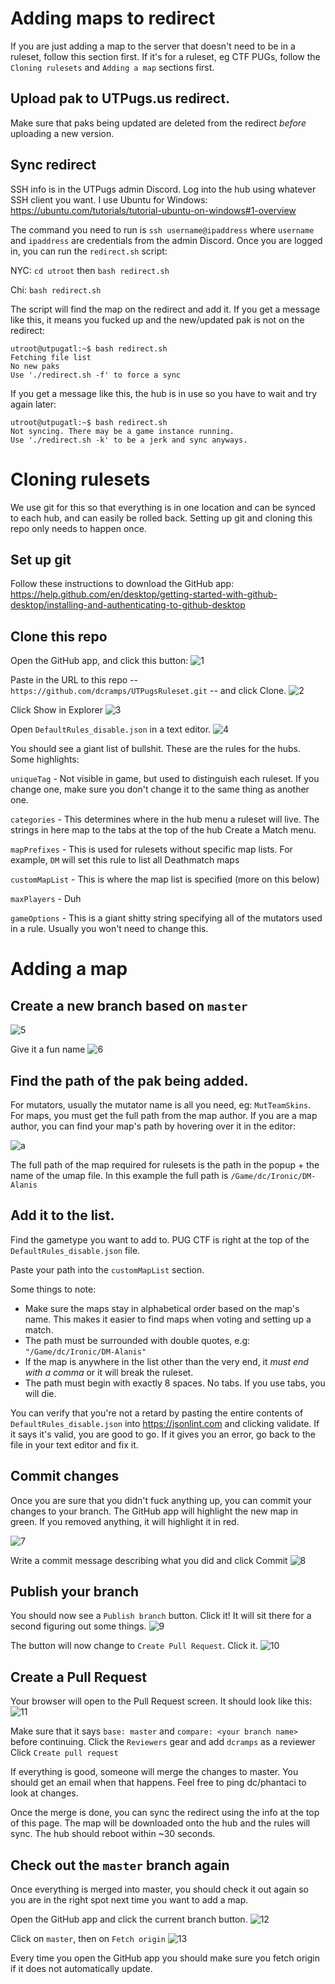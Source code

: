 # Adding maps to redirect
If you are just adding a map to the server that doesn't need to be in a ruleset, follow this section first. If it's for a ruleset, eg CTF PUGs, follow the `Cloning rulesets` and `Adding a map` sections first.

## Upload pak to UTPugs.us redirect. 
Make sure that paks being updated are deleted from the redirect _before_ uploading a new version.

## Sync redirect
SSH info is in the UTPugs admin Discord.
Log into the hub using whatever SSH client you want. I use Ubuntu for Windows: https://ubuntu.com/tutorials/tutorial-ubuntu-on-windows#1-overview

The command you need to run is `ssh username@ipaddress` where `username` and `ipaddress` are credentials from the admin Discord. Once you are logged in, you can run the `redirect.sh` script:

NYC: `cd utroot` then `bash redirect.sh`

Chi: `bash redirect.sh`

The script will find the map on the redirect and add it. If you get a message like this, it means you fucked up and the new/updated pak is not on the redirect:

```
utroot@utpugatl:~$ bash redirect.sh
Fetching file list
No new paks
Use './redirect.sh -f' to force a sync
```

If you get a message like this, the hub is in use so you have to wait and try again later:

```
utroot@utpugatl:~$ bash redirect.sh
Not syncing. There may be a game instance running.
Use './redirect.sh -k' to be a jerk and sync anyways.
```


# Cloning rulesets
We use git for this so that everything is in one location and can be synced to each hub, and can easily be rolled back. Setting up git and cloning this repo only needs to happen once.
  
## Set up git
Follow these instructions to download the GitHub app: https://help.github.com/en/desktop/getting-started-with-github-desktop/installing-and-authenticating-to-github-desktop

## Clone this repo

Open the GitHub app, and click this button:
![1](https://dc.wtf/sQtnFejW.png)

Paste in the URL to this repo -- `https://github.com/dcramps/UTPugsRuleset.git` -- and click Clone.
![2](https://dc.wtf/gkPqGAbP.png)

Click Show in Explorer
![3](https://dc.wtf/9Bbv7fk1.png)

Open `DefaultRules_disable.json` in a text editor.
![4](https://dc.wtf/jk8WtUdJ.png)


You should see a giant list of bullshit. These are the rules for the hubs. Some highlights:

`uniqueTag` - Not visible in game, but used to distinguish each ruleset. If you change one, make sure you don't change it to the same thing as another one.

`categories` - This determines where in the hub menu a ruleset will live. The strings in here map to the tabs at the top of the hub Create a Match menu.

`mapPrefixes` - This is used for rulesets without specific map lists. For example, `DM` will set this rule to list all Deathmatch maps

`customMapList` - This is where the map list is specified (more on this below)

`maxPlayers` - Duh

`gameOptions` - This is a giant shitty string specifying all of the mutators used in a rule. Usually you won't need to change this.

# Adding a map

## Create a new branch based on `master`

![5](https://dc.wtf/jWmem9oe.png)

Give it a fun name
![6](https://dc.wtf/x2ULYPms.png)

## Find the path of the pak being added. 
For mutators, usually the mutator name is all you need, eg: `MutTeamSkins`. For maps, you must get the full path from the map author. If you are a map author, you can find your map's path by hovering over it in the editor:
  
![a](https://dc.wtf/pPeDRwDy.png)
  
The full path of the map required for rulesets is the path in the popup + the name of the umap file. In this example the full path is `/Game/dc/Ironic/DM-Alanis`

## Add it to the list.
Find the gametype you want to add to. PUG CTF is right at the top of the `DefaultRules_disable.json` file.

Paste your path into the `customMapList` section. 

Some things to note:
- Make sure the maps stay in alphabetical order based on the map's name. This makes it easier to find maps when voting and setting up a match.
- The path must be surrounded with double quotes, e.g: `"/Game/dc/Ironic/DM-Alanis"`
- If the map is anywhere in the list other than the very end, it *must end with a comma* or it will break the ruleset.
- The path must begin with exactly 8 spaces. No tabs. If you use tabs, you will die.


You can verify that you're not a retard by pasting the entire contents of `DefaultRules_disable.json` into https://jsonlint.com and clicking validate. If it says it's valid, you are good to go. If it gives you an error, go back to the file in your text editor and fix it.

## Commit changes
Once you are sure that you didn't fuck anything up, you can commit your changes to your branch. The GitHub app will highlight the new map in green. If you removed anything, it will highlight it in red.

![7](https://dc.wtf/sKmyj85z.png)

Write a commit message describing what you did and click Commit
![8](https://dc.wtf/kLtlIIJq.png)

## Publish your branch

You should now see a `Publish branch` button. Click it! It will sit there for a second figuring out some things.
![9](https://dc.wtf/Z0yYEc0m.png)

The button will now change to `Create Pull Request`. Click it.
![10](https://dc.wtf/Ttvz3PRl.png)

## Create a Pull Request
Your browser will open to the Pull Request screen. It should look like this:
![11](https://dc.wtf/QXhHV0Gs.png)

Make sure that it says `base: master` and `compare: <your branch name>` before continuing.
Click the `Reviewers` gear and add `dcramps` as a reviewer
Click `Create pull request`

If everything is good, someone will merge the changes to master. You should get an email when that happens. Feel free to ping dc/phantaci to look at changes.

Once the merge is done, you can sync the redirect using the info at the top of this page. The map will be downloaded onto the hub and the rules will sync. The hub should reboot within ~30 seconds.

## Check out the `master` branch again
Once everything is merged into master, you should check it out again so you are in the right spot next time you want to add a map.

Open the GitHub app and click the current branch button.
![12](https://dc.wtf/XVU1lrrX.png)

Click on `master`, then on `Fetch origin`
![13](https://dc.wtf:443/5aaDLtSE.png)

Every time you open the GitHub app you should make sure you fetch origin if it does not automatically update.
